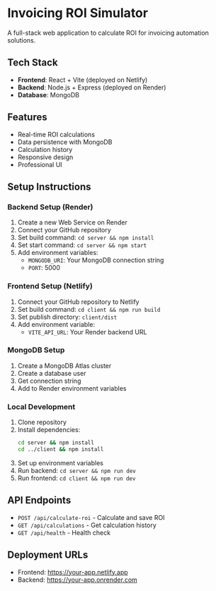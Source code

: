 # Invoicing ROI Simulator

A full-stack web application to calculate ROI for invoicing automation solutions.

## Tech Stack
- **Frontend**: React + Vite (deployed on Netlify)
- **Backend**: Node.js + Express (deployed on Render)
- **Database**: MongoDB

## Features
- Real-time ROI calculations
- Data persistence with MongoDB
- Calculation history
- Responsive design
- Professional UI

## Setup Instructions

### Backend Setup (Render)
1. Create a new Web Service on Render
2. Connect your GitHub repository
3. Set build command: `cd server && npm install`
4. Set start command: `cd server && npm start`
5. Add environment variables:
   - `MONGODB_URI`: Your MongoDB connection string
   - `PORT`: 5000

### Frontend Setup (Netlify)
1. Connect your GitHub repository to Netlify
2. Set build command: `cd client && npm run build`
3. Set publish directory: `client/dist`
4. Add environment variable:
   - `VITE_API_URL`: Your Render backend URL

### MongoDB Setup
1. Create a MongoDB Atlas cluster
2. Create a database user
3. Get connection string
4. Add to Render environment variables

### Local Development
1. Clone repository
2. Install dependencies:
   ```bash
   cd server && npm install
   cd ../client && npm install
   ```
3. Set up environment variables
4. Run backend: `cd server && npm run dev`
5. Run frontend: `cd client && npm run dev`

## API Endpoints
- `POST /api/calculate-roi` - Calculate and save ROI
- `GET /api/calculations` - Get calculation history
- `GET /api/health` - Health check

## Deployment URLs
- Frontend: https://your-app.netlify.app
- Backend: https://your-app.onrender.com